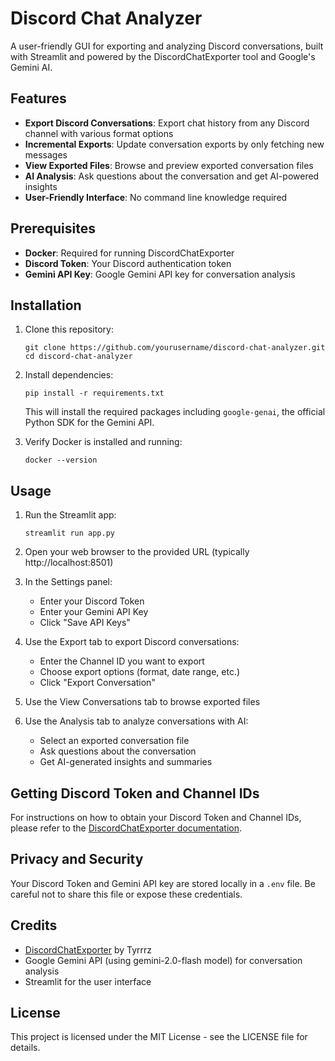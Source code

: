 # Discord Chat Analyzer

A user-friendly GUI for exporting and analyzing Discord conversations, built with Streamlit and powered by the DiscordChatExporter tool and Google's Gemini AI.

## Features

- **Export Discord Conversations**: Export chat history from any Discord channel with various format options
- **Incremental Exports**: Update conversation exports by only fetching new messages
- **View Exported Files**: Browse and preview exported conversation files
- **AI Analysis**: Ask questions about the conversation and get AI-powered insights
- **User-Friendly Interface**: No command line knowledge required

## Prerequisites

- **Docker**: Required for running DiscordChatExporter
- **Discord Token**: Your Discord authentication token
- **Gemini API Key**: Google Gemini API key for conversation analysis

## Installation

1. Clone this repository:
   ```
   git clone https://github.com/yourusername/discord-chat-analyzer.git
   cd discord-chat-analyzer
   ```

2. Install dependencies:
   ```
   pip install -r requirements.txt
   ```

   This will install the required packages including `google-genai`, the official Python SDK for the Gemini API.

3. Verify Docker is installed and running:
   ```
   docker --version
   ```

## Usage

1. Run the Streamlit app:
   ```
   streamlit run app.py
   ```

2. Open your web browser to the provided URL (typically http://localhost:8501)

3. In the Settings panel:
   - Enter your Discord Token
   - Enter your Gemini API Key
   - Click "Save API Keys"

4. Use the Export tab to export Discord conversations:
   - Enter the Channel ID you want to export
   - Choose export options (format, date range, etc.)
   - Click "Export Conversation"

5. Use the View Conversations tab to browse exported files

6. Use the Analysis tab to analyze conversations with AI:
   - Select an exported conversation file
   - Ask questions about the conversation
   - Get AI-generated insights and summaries

## Getting Discord Token and Channel IDs

For instructions on how to obtain your Discord Token and Channel IDs, please refer to the [DiscordChatExporter documentation](https://github.com/Tyrrrz/DiscordChatExporter/blob/master/.docs/Token-and-IDs.md).

## Privacy and Security

Your Discord Token and Gemini API key are stored locally in a `.env` file. Be careful not to share this file or expose these credentials.

## Credits

- [DiscordChatExporter](https://github.com/Tyrrrz/DiscordChatExporter) by Tyrrrz
- Google Gemini API (using gemini-2.0-flash model) for conversation analysis
- Streamlit for the user interface

## License

This project is licensed under the MIT License - see the LICENSE file for details.